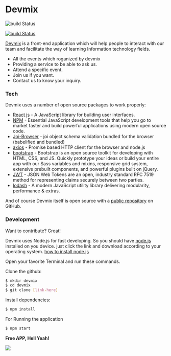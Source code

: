 # Devmix


![build Status](https://scontent.fcai1-2.fna.fbcdn.net/v/t31.0-8/p960x960/22051325_1588748554518253_7857270476047284440_o.png?_nc_cat=110&_nc_ohc=7p-f5Q1tb7IAQk2MD91uHf7JsdXrPZIPYD5LonszpF93XlswfrN37dMtA&_nc_ht=scontent.fcai1-2.fna&oh=01ee5b7b345b542066f899ab9d4da338&oe=5E7B3D7B)

[![build Status](https://travis-ci.org/joemccann/dillinger.svg?branch=master)](https://www.linkedin.com/in/ezat-elzalouy-844bb0133/)

[Devmix] is a front-end application which will help people to interact with our team and facilitate the way of learning Information technology fields.

  - All the events which roganized by devmix
  - Providing a service to be able to ask us.
  - Attend a specific event.
  - Join us if you want.
  - Contact us to know your inquiry.

### Tech

Devmix uses a number of open source packages to work properly:

* [React js] - A JavaScript library for building user interfaces. 
* [NPM] - Essential JavaScript development tools that help you go to market faster and build powerful applications using modern open source code.
* [Joi-Browser] - joi object schema validation bundled for the browser (babelified and bundled)
* [axios] - Promise based HTTP client for the browser and node.js
* [bootstrap] - Bootstrap is an open source toolkit for developing with HTML, CSS, and JS. Quickly prototype your ideas or build your entire app with our Sass variables and mixins, responsive grid system, extensive prebuilt components, and powerful plugins built on jQuery.
* [JWT] - JSON Web Tokens are an open, industry standard RFC 7519 method for representing claims securely between two parties.
* [lodash] - A modern JavaScript utility library delivering modularity, performance & extras.


And of course Devmix itself is open source with a [public repository][devmix]
 on GitHub.


### Development

Want to contribute? Great!

Devmix uses Node.js for fast developing. So you should have [node.js] installed on you device. just click the link and download according to your operating system.
[how to install node.js]

Open your favorite Terminal and run these commands.

Clone the github:
```sh
$ mkdir devmix
$ cd devmix
$ git clone [link-here]
```

Install dependencies:
```sh
$ npm install
```

For Running the application

```sh
$ npm start
```

**Free APP, Hell Yeah!**

![](https://github.com/elzalouy/Devmix/blob/master/site.gif)


[//]: # (These are reference links used in the body of this note and get stripped out when the markdown processor does its job. There is no need to format nicely because it shouldn't be seen. Thanks SO - http://stackoverflow.com/questions/4823468/store-comments-in-markdown-syntax)


   [how to install node.js]: <https://www.guru99.com/download-install-node-js.html>
   [devmix]: <https://github.com/elzalouy/Devmix-App>
   [git-repo-url]: <https://github.com/elzalouy/Devmix>
   [node.js]: <http://nodejs.org>
   [Mongo Database]: <https://www.mongodb.com/>
   [Express JS]: <expressjs.com>
   [JSON Web Token]: <jwt.io>
   [NPM]: <https://www.npmjs.com/>
   [Cloudinary]:  <https://cloudinary.com/>
   [React js]: <https://reactjs.org/>
   [NPM]: <https://www.npmjs.com/>
   [Joi-Browser]: <https://www.npmjs.com/package/joi-browser>
   [axios]: <https://www.npmjs.com/package/axios>
   [bootstrap]: <https://getbootstrap.com/>
   [JWT]: <https://jwt.io/>
   [lodash]: <https://lodash.com/>
